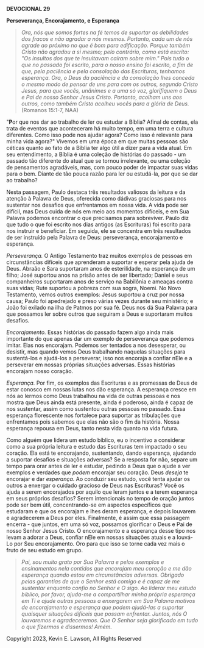 **DEVOCIONAL 29**

**Perseverança, Encorajamento, e Esperança**

> *Ora, nós que somos fortes na fé temos de suportar as debilidades dos
> fracos e não agradar a nós mesmos. Portanto, cada um de nós agrade ao
> próximo no que é bom para edificação. Porque também Cristo não agradou
> a si mesmo; pelo contrário, como está escrito: \"Os insultos dos que
> te insultavam caíram sobre mim.\" Pois tudo o que no passado foi
> escrito, para o nosso ensino foi escrito, a fim de que, pela paciência
> e pela consolação das Escrituras, tenhamos esperança. Ora, o Deus da
> paciência e da consolação lhes conceda o mesmo modo de pensar de uns
> para com os outros, segundo Cristo Jesus, para que vocês, unânimes e a
> uma só voz, glorifiquem o Deus e Pai de nosso Senhor Jesus Cristo.
> Portanto, acolham uns aos outros, como também Cristo acolheu vocês
> para a glória de Deus.* (Romanos 15:1-7, NAA)

"**P**or que nos dar ao trabalho de ler ou estudar a Bíblia? Afinal de
contas, ela trata de eventos que aconteceram há muito tempo, em uma
terra e cultura diferentes. Como isso pode nos ajudar agora? Como isso é
relevante para minha vida agora?" Vivemos em uma época em que muitas
pessoas são céticas quanto ao fato de a Bíblia ter algo útil a dizer
para a vida atual. Em seu entendimento, a Bíblia é uma coleção de
histórias do passado - um passado tão diferente do atual que se tornou
irrelevante, ou uma coleção de pensamentos agradáveis, mas, com pouco
poder de impactar suas vidas para o bem. Diante de tão pouca razão para
ler ou estudá-la, por que se dar ao trabalho?

Nesta passagem, Paulo destaca três resultados valiosos da leitura e da
atenção à Palavra de Deus, oferecida como dádivas graciosas para nos
sustentar nos desafios que enfrentamos em nossa vida. A vida pode ser
difícil, mas Deus cuida de nós em meio aos momentos difíceis, e em Sua
Palavra podemos encontrar o que precisamos para sobreviver. Paulo diz
que tudo o que foi escrito nos dias antigos (as Escrituras) foi escrito
para nos instruir e beneficiar. Em seguida, ele se concentra em três
resultados de ser instruído pela Palavra de Deus: perseverança,
encorajamento e esperança.

*Perseverança.* O Antigo Testamento traz muitos exemplos de pessoas em
circunstâncias difíceis que aprenderam a suportar e esperar pela ajuda
de Deus. Abraão e Sara suportaram anos de esterilidade, na esperança de
um filho; José suportou anos na prisão antes de ser libertado; Daniel e
seus companheiros suportaram anos de serviço na Babilônia e ameaças
contra suas vidas; Rute suportou a pobreza com sua sogra, Noemi. No Novo
Testamento, vemos outros exemplos: Jesus suportou a cruz por nossa
causa; Paulo foi apedrejado e preso várias vezes durante seu ministério;
e João foi exilado na ilha de Patmos por sua fé. Deus nos dá Sua Palavra
para que possamos ler sobre outros que seguiram a Deus e suportaram
muitos desafios.

*Encorajamento.* Essas histórias do passado fazem algo ainda mais
importante do que apenas dar um exemplo de perseverança que podemos
imitar. Elas nos encorajam. Podemos ser tentados a nos desesperar, ou
desistir, mas quando vemos Deus trabalhando naquelas situações para
sustentá-los e ajudá-los a perseverar, isso nos encoraja a confiar nEle
e a perseverar em nossas próprias situações adversas. Essas histórias
encorajam nosso coração.

*Esperança.* Por fim, os exemplos das Escrituras e as promessas de Deus
de estar conosco em nossas lutas nos dão esperança. A esperança cresce
em nós ao lermos como Deus trabalhou na vida de outras pessoas e nos
mostra que Deus ainda está presente, ainda é poderoso, ainda é capaz de
nos sustentar, assim como sustentou outras pessoas no passado. Essa
esperança florescente nos fortalece para suportar as tribulações que
enfrentamos pois sabemos que elas não são o fim da história. Nossa
esperança repousa em Deus, tanto nesta vida quanto na vida futura.

Como alguém que lidera um estudo bíblico, eu o incentivo a considerar
como a sua própria leitura e estudo das Escrituras tem impactado o seu
coração. Ela está te encorajando, sustentando, dando esperança, ajudando
a suportar desafios e situações adversas? Se a resposta for não, separe
um tempo para orar antes de ler e estudar, pedindo a Deus que o ajude a
ver exemplos e verdades que *podem* encorajar seu coração. Deus *deseja*
te encorajar e dar *esperança*. Ao conduzir seu estudo, você tenta
ajudar os outros a enxergar o cuidado gracioso de Deus nas Escrituras?
Você os ajuda a serem encorajados por aquilo que leram juntos e a terem
esperança em seus próprios desafios? Serem intencionais no tempo de
oração juntos pode ser bem útil, concentrando-se em aspectos específicos
que estudaram e que os encorajam e lhes deram esperança, e depois
louvarem e agradecerem a Deus por eles. Finalmente, é assim que essa
passagem encerra - que juntos, em uma só voz, possamos glorificar o Deus
e Pai de nosso Senhor Jesus Cristo. O encorajamento e a esperança desse
tipo nos levam a adorar a Deus, confiar nEle em nossas situações atuais
e a louvá-Lo por Seu encorajamento. Oro para que isso se torne cada vez
mais o fruto de seu estudo em grupo.

> *Pai, sou muito grato por Sua Palavra e pelos exemplos e ensinamentos
> nela contidos que encorajam meu coração e me dão esperança quando
> estou em circunstâncias adversas. Obrigado pelas garantias de que o
> Senhor está comigo e é capaz de me sustentar enquanto confio no Senhor
> e O sigo. Ao liderar meu estudo bíblico, por favor, ajuda-me a
> compartilhar minha própria esperança em Ti e ajude outras pessoas a
> enxergarem em Sua Palavra motivos de encorajamento e esperança que
> podem ajudá-las a suportar quaisquer situações difíceis que possam
> enfrentar. Juntos, nós O louvaremos e agradeceremos. Que O Senhor seja
> glorificado em tudo o que fizermos e dissermos! Amém.*

Copyright 2023, Kevin E. Lawson, All Rights Reserved
